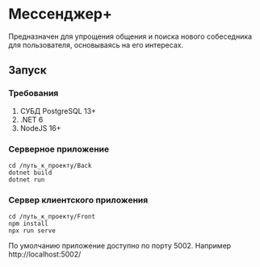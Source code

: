 # Мессенджер+
Предназначен для упрощения общения и поиска нового собеседника для пользователя, основываясь на его интересах.

## Запуск
### Требования
1. СУБД PostgreSQL 13+
2. .NET 6
3. NodeJS 16+

### Серверное приложение
    cd /путь_к_проекту/Back
    dotnet build
    dotnet run
    
### Сервер клиентского приложения
    cd /путь_к_проекту/Front
    npm install
    npx run serve
    
По умолчанию приложение доступно по порту 5002. Например http://localhost:5002/
